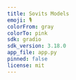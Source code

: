 ```yaml
---
title: Sovits Models
emoji: 🎙️
colorFrom: gray
colorTo: pink
sdk: gradio
sdk_version: 3.18.0
app_file: app.py
pinned: false
license: mit
---
```

